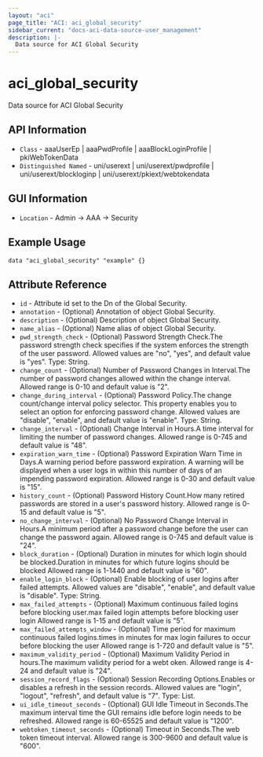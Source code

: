 ```yaml
---
layout: "aci"
page_title: "ACI: aci_global_security"
sidebar_current: "docs-aci-data-source-user_management"
description: |-
  Data source for ACI Global Security
---
```


# aci_global_security #

Data source for ACI Global Security


## API Information ##

* `Class` - aaaUserEp | aaaPwdProfile | aaaBlockLoginProfile | pkiWebTokenData
* `Distinguished Named` - uni/userext | uni/userext/pwdprofile | uni/userext/blockloginp | uni/userext/pkiext/webtokendata

## GUI Information ##

* `Location` - Admin -> AAA -> Security


## Example Usage ##

```hcl
data "aci_global_security" "example" {}
```

## Attribute Reference ##
* `id` - Attribute id set to the Dn of the Global Security.
* `annotation` - (Optional) Annotation of object Global Security.
* `description` - (Optional) Description of object Global Security.
* `name_alias` - (Optional) Name alias of object Global Security.
* `pwd_strength_check` - (Optional) Password Strength Check.The password strength check specifies if the system enforces the strength of the user password. Allowed values are "no", "yes", and default value is "yes". Type: String.
* `change_count` - (Optional) Number of Password Changes in Interval.The number of password changes allowed within the change interval. Allowed range is 0-10 and default value is "2".
* `change_during_interval` - (Optional) Password Policy.The change count/change interval policy selector. This property enables you to select an option for enforcing password change. Allowed values are "disable", "enable", and default value is "enable". Type: String.
* `change_interval` - (Optional) Change Interval in Hours.A time interval for limiting the number of password changes. Allowed range is 0-745 and default value is "48".
* `expiration_warn_time` - (Optional) Password Expiration Warn Time in Days.A warning period before password expiration.
A warning will be displayed when a user logs in within this number of days of an impending password expiration. Allowed range is 0-30 and default value is "15".
* `history_count` - (Optional) Password History Count.How many retired passwords are stored in a user's password history. Allowed range is 0-15 and default value is "5".
* `no_change_interval` - (Optional) No Password Change Interval in Hours.A minimum period after a password change before the user can change the password again. Allowed range is 0-745 and default value is "24".
* `block_duration` - (Optional) Duration in minutes for which login should be blocked.Duration in minutes for which future logins should be blocked Allowed range is 1-1440 and default value is "60".
* `enable_login_block` - (Optional) Enable blocking of user logins after failed attempts. Allowed values are "disable", "enable", and default value is "disable". Type: String.
* `max_failed_attempts` - (Optional) Maximum continuous failed logins before blocking user.max failed login attempts before blocking user login Allowed range is 1-15 and default value is "5".
* `max_failed_attempts_window` - (Optional) Time period for maximum continuous failed logins.times in minutes for max login failures to occur before blocking the user Allowed range is 1-720 and default value is "5".
* `maximum_validity_period` - (Optional) Maximum Validity Period in hours.The maximum validity period for a webt oken. Allowed range is 4-24 and default value is "24".
* `session_record_flags` - (Optional) Session Recording Options.Enables or disables a refresh in the session records. Allowed values are "login", "logout", "refresh", and default value is "7". Type: List.
* `ui_idle_timeout_seconds` - (Optional) GUI Idle Timeout in Seconds.The maximum interval time the GUI remains idle before login needs to be refreshed. Allowed range is 60-65525 and default value is "1200".
* `webtoken_timeout_seconds` - (Optional) Timeout in Seconds.The web token timeout interval. Allowed range is 300-9600 and default value is "600".
